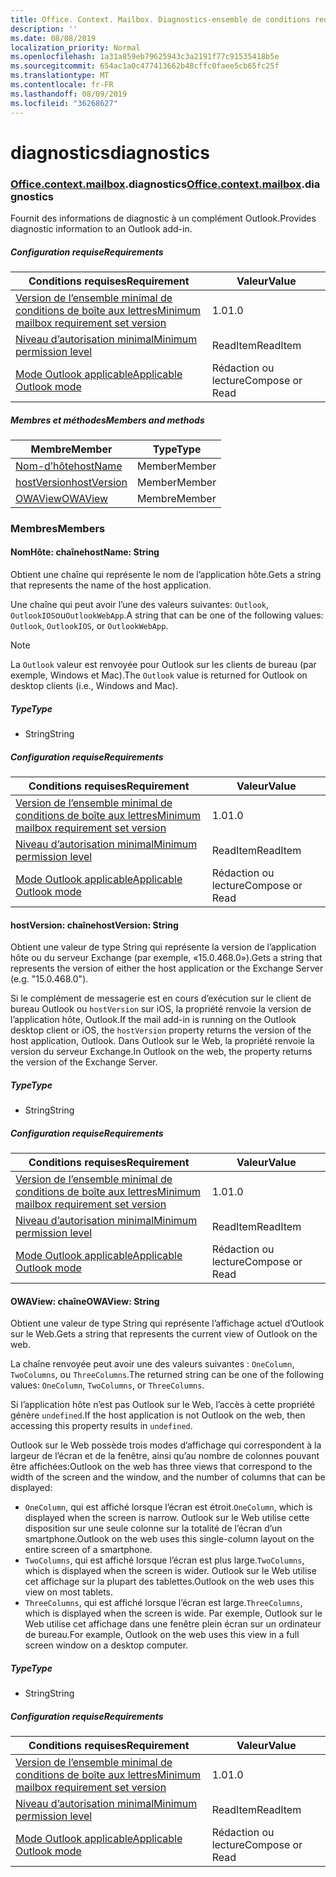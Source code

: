 ```yaml
---
title: Office. Context. Mailbox. Diagnostics-ensemble de conditions requises 1,5
description: ''
ms.date: 08/08/2019
localization_priority: Normal
ms.openlocfilehash: 1a31a859eb79625943c3a2191f77c91535418b5e
ms.sourcegitcommit: 654ac1a0c477413662b48cffc0faee5cb65fc25f
ms.translationtype: MT
ms.contentlocale: fr-FR
ms.lasthandoff: 08/09/2019
ms.locfileid: "36268627"
---
```

# <a name="diagnostics"></a><span data-ttu-id="3c584-102">diagnostics</span><span class="sxs-lookup"><span data-stu-id="3c584-102">diagnostics</span></span>

### <a name="officeofficemdcontextofficecontextmdmailboxofficecontextmailboxmddiagnostics"></a><span data-ttu-id="3c584-103">[Office](Office.md)[.context](Office.context.md)[.mailbox](Office.context.mailbox.md).diagnostics</span><span class="sxs-lookup"><span data-stu-id="3c584-103">[Office](Office.md)[.context](Office.context.md)[.mailbox](Office.context.mailbox.md).diagnostics</span></span>

<span data-ttu-id="3c584-104">Fournit des informations de diagnostic à un complément Outlook.</span><span class="sxs-lookup"><span data-stu-id="3c584-104">Provides diagnostic information to an Outlook add-in.</span></span>

##### <a name="requirements"></a><span data-ttu-id="3c584-105">Configuration requise</span><span class="sxs-lookup"><span data-stu-id="3c584-105">Requirements</span></span>

|<span data-ttu-id="3c584-106">Conditions requises</span><span class="sxs-lookup"><span data-stu-id="3c584-106">Requirement</span></span>| <span data-ttu-id="3c584-107">Valeur</span><span class="sxs-lookup"><span data-stu-id="3c584-107">Value</span></span>|
|---|---|
|[<span data-ttu-id="3c584-108">Version de l’ensemble minimal de conditions de boîte aux lettres</span><span class="sxs-lookup"><span data-stu-id="3c584-108">Minimum mailbox requirement set version</span></span>](/office/dev/add-ins/reference/requirement-sets/outlook-api-requirement-sets)| <span data-ttu-id="3c584-109">1.0</span><span class="sxs-lookup"><span data-stu-id="3c584-109">1.0</span></span>|
|[<span data-ttu-id="3c584-110">Niveau d’autorisation minimal</span><span class="sxs-lookup"><span data-stu-id="3c584-110">Minimum permission level</span></span>](/outlook/add-ins/understanding-outlook-add-in-permissions)| <span data-ttu-id="3c584-111">ReadItem</span><span class="sxs-lookup"><span data-stu-id="3c584-111">ReadItem</span></span>|
|[<span data-ttu-id="3c584-112">Mode Outlook applicable</span><span class="sxs-lookup"><span data-stu-id="3c584-112">Applicable Outlook mode</span></span>](/outlook/add-ins/#extension-points)| <span data-ttu-id="3c584-113">Rédaction ou lecture</span><span class="sxs-lookup"><span data-stu-id="3c584-113">Compose or Read</span></span>|

##### <a name="members-and-methods"></a><span data-ttu-id="3c584-114">Membres et méthodes</span><span class="sxs-lookup"><span data-stu-id="3c584-114">Members and methods</span></span>

| <span data-ttu-id="3c584-115">Membre</span><span class="sxs-lookup"><span data-stu-id="3c584-115">Member</span></span> | <span data-ttu-id="3c584-116">Type</span><span class="sxs-lookup"><span data-stu-id="3c584-116">Type</span></span> |
|--------|------|
| [<span data-ttu-id="3c584-117">Nom-d’hôte</span><span class="sxs-lookup"><span data-stu-id="3c584-117">hostName</span></span>](#hostname-string) | <span data-ttu-id="3c584-118">Member</span><span class="sxs-lookup"><span data-stu-id="3c584-118">Member</span></span> |
| [<span data-ttu-id="3c584-119">hostVersion</span><span class="sxs-lookup"><span data-stu-id="3c584-119">hostVersion</span></span>](#hostversion-string) | <span data-ttu-id="3c584-120">Member</span><span class="sxs-lookup"><span data-stu-id="3c584-120">Member</span></span> |
| [<span data-ttu-id="3c584-121">OWAView</span><span class="sxs-lookup"><span data-stu-id="3c584-121">OWAView</span></span>](#owaview-string) | <span data-ttu-id="3c584-122">Membre</span><span class="sxs-lookup"><span data-stu-id="3c584-122">Member</span></span> |

### <a name="members"></a><span data-ttu-id="3c584-123">Membres</span><span class="sxs-lookup"><span data-stu-id="3c584-123">Members</span></span>

#### <a name="hostname-string"></a><span data-ttu-id="3c584-124">NomHôte: chaîne</span><span class="sxs-lookup"><span data-stu-id="3c584-124">hostName: String</span></span>

<span data-ttu-id="3c584-125">Obtient une chaîne qui représente le nom de l’application hôte.</span><span class="sxs-lookup"><span data-stu-id="3c584-125">Gets a string that represents the name of the host application.</span></span>

<span data-ttu-id="3c584-126">Une chaîne qui peut avoir l’une des valeurs suivantes: `Outlook`, `OutlookIOS`ou`OutlookWebApp`.</span><span class="sxs-lookup"><span data-stu-id="3c584-126">A string that can be one of the following values: `Outlook`, `OutlookIOS`, or `OutlookWebApp`.</span></span>

> [!NOTE]
> <span data-ttu-id="3c584-127">La `Outlook` valeur est renvoyée pour Outlook sur les clients de bureau (par exemple, Windows et Mac).</span><span class="sxs-lookup"><span data-stu-id="3c584-127">The `Outlook` value is returned for Outlook on desktop clients (i.e., Windows and Mac).</span></span>

##### <a name="type"></a><span data-ttu-id="3c584-128">Type</span><span class="sxs-lookup"><span data-stu-id="3c584-128">Type</span></span>

*   <span data-ttu-id="3c584-129">String</span><span class="sxs-lookup"><span data-stu-id="3c584-129">String</span></span>

##### <a name="requirements"></a><span data-ttu-id="3c584-130">Configuration requise</span><span class="sxs-lookup"><span data-stu-id="3c584-130">Requirements</span></span>

|<span data-ttu-id="3c584-131">Conditions requises</span><span class="sxs-lookup"><span data-stu-id="3c584-131">Requirement</span></span>| <span data-ttu-id="3c584-132">Valeur</span><span class="sxs-lookup"><span data-stu-id="3c584-132">Value</span></span>|
|---|---|
|[<span data-ttu-id="3c584-133">Version de l’ensemble minimal de conditions de boîte aux lettres</span><span class="sxs-lookup"><span data-stu-id="3c584-133">Minimum mailbox requirement set version</span></span>](/office/dev/add-ins/reference/requirement-sets/outlook-api-requirement-sets)| <span data-ttu-id="3c584-134">1.0</span><span class="sxs-lookup"><span data-stu-id="3c584-134">1.0</span></span>|
|[<span data-ttu-id="3c584-135">Niveau d’autorisation minimal</span><span class="sxs-lookup"><span data-stu-id="3c584-135">Minimum permission level</span></span>](/outlook/add-ins/understanding-outlook-add-in-permissions)| <span data-ttu-id="3c584-136">ReadItem</span><span class="sxs-lookup"><span data-stu-id="3c584-136">ReadItem</span></span>|
|[<span data-ttu-id="3c584-137">Mode Outlook applicable</span><span class="sxs-lookup"><span data-stu-id="3c584-137">Applicable Outlook mode</span></span>](/outlook/add-ins/#extension-points)| <span data-ttu-id="3c584-138">Rédaction ou lecture</span><span class="sxs-lookup"><span data-stu-id="3c584-138">Compose or Read</span></span>|

#### <a name="hostversion-string"></a><span data-ttu-id="3c584-139">hostVersion: chaîne</span><span class="sxs-lookup"><span data-stu-id="3c584-139">hostVersion: String</span></span>

<span data-ttu-id="3c584-140">Obtient une valeur de type String qui représente la version de l’application hôte ou du serveur Exchange (par exemple, «15.0.468.0»).</span><span class="sxs-lookup"><span data-stu-id="3c584-140">Gets a string that represents the version of either the host application or the Exchange Server (e.g. "15.0.468.0").</span></span>

<span data-ttu-id="3c584-141">Si le complément de messagerie est en cours d’exécution sur le client de bureau Outlook ou `hostVersion` sur iOS, la propriété renvoie la version de l’application hôte, Outlook.</span><span class="sxs-lookup"><span data-stu-id="3c584-141">If the mail add-in is running on the Outlook desktop client or iOS, the `hostVersion` property returns the version of the host application, Outlook.</span></span> <span data-ttu-id="3c584-142">Dans Outlook sur le Web, la propriété renvoie la version du serveur Exchange.</span><span class="sxs-lookup"><span data-stu-id="3c584-142">In Outlook on the web, the property returns the version of the Exchange Server.</span></span>

##### <a name="type"></a><span data-ttu-id="3c584-143">Type</span><span class="sxs-lookup"><span data-stu-id="3c584-143">Type</span></span>

*   <span data-ttu-id="3c584-144">String</span><span class="sxs-lookup"><span data-stu-id="3c584-144">String</span></span>

##### <a name="requirements"></a><span data-ttu-id="3c584-145">Configuration requise</span><span class="sxs-lookup"><span data-stu-id="3c584-145">Requirements</span></span>

|<span data-ttu-id="3c584-146">Conditions requises</span><span class="sxs-lookup"><span data-stu-id="3c584-146">Requirement</span></span>| <span data-ttu-id="3c584-147">Valeur</span><span class="sxs-lookup"><span data-stu-id="3c584-147">Value</span></span>|
|---|---|
|[<span data-ttu-id="3c584-148">Version de l’ensemble minimal de conditions de boîte aux lettres</span><span class="sxs-lookup"><span data-stu-id="3c584-148">Minimum mailbox requirement set version</span></span>](/office/dev/add-ins/reference/requirement-sets/outlook-api-requirement-sets)| <span data-ttu-id="3c584-149">1.0</span><span class="sxs-lookup"><span data-stu-id="3c584-149">1.0</span></span>|
|[<span data-ttu-id="3c584-150">Niveau d’autorisation minimal</span><span class="sxs-lookup"><span data-stu-id="3c584-150">Minimum permission level</span></span>](/outlook/add-ins/understanding-outlook-add-in-permissions)| <span data-ttu-id="3c584-151">ReadItem</span><span class="sxs-lookup"><span data-stu-id="3c584-151">ReadItem</span></span>|
|[<span data-ttu-id="3c584-152">Mode Outlook applicable</span><span class="sxs-lookup"><span data-stu-id="3c584-152">Applicable Outlook mode</span></span>](/outlook/add-ins/#extension-points)| <span data-ttu-id="3c584-153">Rédaction ou lecture</span><span class="sxs-lookup"><span data-stu-id="3c584-153">Compose or Read</span></span>|

#### <a name="owaview-string"></a><span data-ttu-id="3c584-154">OWAView: chaîne</span><span class="sxs-lookup"><span data-stu-id="3c584-154">OWAView: String</span></span>

<span data-ttu-id="3c584-155">Obtient une valeur de type String qui représente l’affichage actuel d’Outlook sur le Web.</span><span class="sxs-lookup"><span data-stu-id="3c584-155">Gets a string that represents the current view of Outlook on the web.</span></span>

<span data-ttu-id="3c584-156">La chaîne renvoyée peut avoir une des valeurs suivantes : `OneColumn`, `TwoColumns`, ou `ThreeColumns`.</span><span class="sxs-lookup"><span data-stu-id="3c584-156">The returned string can be one of the following values: `OneColumn`, `TwoColumns`, or `ThreeColumns`.</span></span>

<span data-ttu-id="3c584-157">Si l’application hôte n’est pas Outlook sur le Web, l’accès à cette propriété génère `undefined`.</span><span class="sxs-lookup"><span data-stu-id="3c584-157">If the host application is not Outlook on the web, then accessing this property results in `undefined`.</span></span>

<span data-ttu-id="3c584-158">Outlook sur le Web possède trois modes d’affichage qui correspondent à la largeur de l’écran et de la fenêtre, ainsi qu’au nombre de colonnes pouvant être affichées:</span><span class="sxs-lookup"><span data-stu-id="3c584-158">Outlook on the web has three views that correspond to the width of the screen and the window, and the number of columns that can be displayed:</span></span>

*   <span data-ttu-id="3c584-159">`OneColumn`, qui est affiché lorsque l’écran est étroit.</span><span class="sxs-lookup"><span data-stu-id="3c584-159">`OneColumn`, which is displayed when the screen is narrow.</span></span> <span data-ttu-id="3c584-160">Outlook sur le Web utilise cette disposition sur une seule colonne sur la totalité de l’écran d’un smartphone.</span><span class="sxs-lookup"><span data-stu-id="3c584-160">Outlook on the web uses this single-column layout on the entire screen of a smartphone.</span></span>
*   <span data-ttu-id="3c584-161">`TwoColumns`, qui est affiché lorsque l’écran est plus large.</span><span class="sxs-lookup"><span data-stu-id="3c584-161">`TwoColumns`, which is displayed when the screen is wider.</span></span> <span data-ttu-id="3c584-162">Outlook sur le Web utilise cet affichage sur la plupart des tablettes.</span><span class="sxs-lookup"><span data-stu-id="3c584-162">Outlook on the web uses this view on most tablets.</span></span>
*   <span data-ttu-id="3c584-163">`ThreeColumns`, qui est affiché lorsque l’écran est large.</span><span class="sxs-lookup"><span data-stu-id="3c584-163">`ThreeColumns`, which is displayed when the screen is wide.</span></span> <span data-ttu-id="3c584-164">Par exemple, Outlook sur le Web utilise cet affichage dans une fenêtre plein écran sur un ordinateur de bureau.</span><span class="sxs-lookup"><span data-stu-id="3c584-164">For example, Outlook on the web uses this view in a full screen window on a desktop computer.</span></span>

##### <a name="type"></a><span data-ttu-id="3c584-165">Type</span><span class="sxs-lookup"><span data-stu-id="3c584-165">Type</span></span>

*   <span data-ttu-id="3c584-166">String</span><span class="sxs-lookup"><span data-stu-id="3c584-166">String</span></span>

##### <a name="requirements"></a><span data-ttu-id="3c584-167">Configuration requise</span><span class="sxs-lookup"><span data-stu-id="3c584-167">Requirements</span></span>

|<span data-ttu-id="3c584-168">Conditions requises</span><span class="sxs-lookup"><span data-stu-id="3c584-168">Requirement</span></span>| <span data-ttu-id="3c584-169">Valeur</span><span class="sxs-lookup"><span data-stu-id="3c584-169">Value</span></span>|
|---|---|
|[<span data-ttu-id="3c584-170">Version de l’ensemble minimal de conditions de boîte aux lettres</span><span class="sxs-lookup"><span data-stu-id="3c584-170">Minimum mailbox requirement set version</span></span>](/office/dev/add-ins/reference/requirement-sets/outlook-api-requirement-sets)| <span data-ttu-id="3c584-171">1.0</span><span class="sxs-lookup"><span data-stu-id="3c584-171">1.0</span></span>|
|[<span data-ttu-id="3c584-172">Niveau d’autorisation minimal</span><span class="sxs-lookup"><span data-stu-id="3c584-172">Minimum permission level</span></span>](/outlook/add-ins/understanding-outlook-add-in-permissions)| <span data-ttu-id="3c584-173">ReadItem</span><span class="sxs-lookup"><span data-stu-id="3c584-173">ReadItem</span></span>|
|[<span data-ttu-id="3c584-174">Mode Outlook applicable</span><span class="sxs-lookup"><span data-stu-id="3c584-174">Applicable Outlook mode</span></span>](/outlook/add-ins/#extension-points)| <span data-ttu-id="3c584-175">Rédaction ou lecture</span><span class="sxs-lookup"><span data-stu-id="3c584-175">Compose or Read</span></span>|
